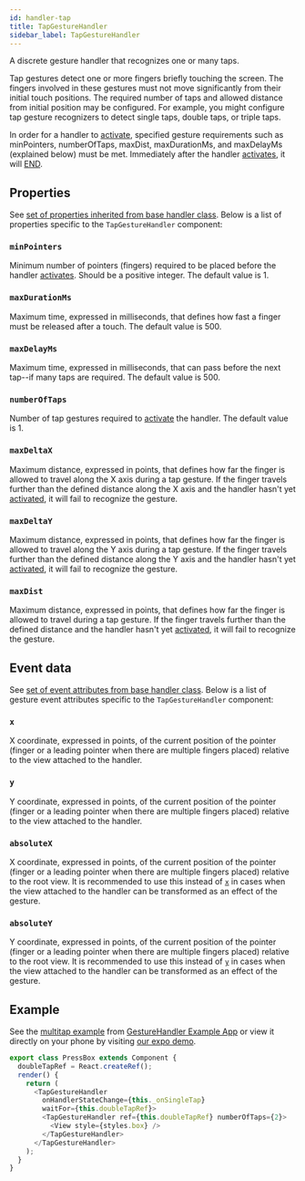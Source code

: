 ```yaml
---
id: handler-tap
title: TapGestureHandler
sidebar_label: TapGestureHandler
---
```


A discrete gesture handler that recognizes one or many taps.

Tap gestures detect one or more fingers briefly touching the screen.
The fingers involved in these gestures must not move significantly from their initial touch positions. 
The required number of taps and allowed distance from initial position may be configured.
For example, you might configure tap gesture recognizers to detect single taps, double taps, or triple taps.

In order for a handler to [activate](state.md#active), specified gesture requirements such as minPointers, numberOfTaps, maxDist, maxDurationMs, and maxDelayMs (explained below) must be met. Immediately after the handler [activates](state.md#active), it will [END](state.md#end).

## Properties

See [set of properties inherited from base handler class](handler-common.md#properties). Below is a list of properties specific to the `TapGestureHandler` component:

### `minPointers`

Minimum number of pointers (fingers) required to be placed before the handler [activates](state.md#active). Should be a positive integer. The default value is 1. 

### `maxDurationMs`

Maximum time, expressed in milliseconds, that defines how fast a finger must be released after a touch. The default value is 500.

### `maxDelayMs`

Maximum time, expressed in milliseconds, that can pass before the next tap--if many taps are required. The default value is 500. 

### `numberOfTaps`

Number of tap gestures required to [activate](state.md#active) the handler. The default value is 1. 

### `maxDeltaX`

Maximum distance, expressed in points, that defines how far the finger is allowed to travel along the X axis during a tap gesture. If the finger travels further than the defined distance along the X axis and the handler hasn't yet [activated](state.md#active), it will fail to recognize the gesture. 

### `maxDeltaY`

Maximum distance, expressed in points, that defines how far the finger is allowed to travel along the Y axis during a tap gesture. If the finger travels further than the defined distance along the Y axis and the handler hasn't yet [activated](state.md#active), it will fail to recognize the gesture. 

### `maxDist`

Maximum distance, expressed in points, that defines how far the finger is allowed to travel during a tap gesture. If the finger travels further than the defined distance and the handler hasn't yet [activated](state.md#active), it will fail to recognize the gesture. 

## Event data

See [set of event attributes from base handler class](handler-common.md#event-data). Below is a list of gesture event attributes specific to the `TapGestureHandler` component:

### `x`

X coordinate, expressed in points, of the current position of the pointer (finger or a leading pointer when there are multiple fingers placed) relative to the view attached to the handler.

### `y`

Y coordinate, expressed in points, of the current position of the pointer (finger or a leading pointer when there are multiple fingers placed) relative to the view attached to the handler. 

### `absoluteX`

X coordinate, expressed in points, of the current position of the pointer (finger or a leading pointer when there are multiple fingers placed) relative to the root view. It is recommended to use this instead of [`x`](#x) in cases when the view attached to the handler can be transformed as an effect of the gesture.

### `absoluteY`

Y coordinate, expressed in points, of the current position of the pointer (finger or a leading pointer when there are multiple fingers placed) relative to the root view. It is recommended to use this instead of [`y`](#y) in cases when the view attached to the handler can be transformed as an effect of the gesture.

## Example

See the [multitap example](https://github.com/software-mansion/react-native-gesture-handler/blob/master/examples/Example/multitap/index.js) from [GestureHandler Example App](example.md) or view it directly on your phone by visiting [our expo demo](https://snack.expo.io/@adamgrzybowski/react-native-gesture-handler-demo).

```js
export class PressBox extends Component {
  doubleTapRef = React.createRef();
  render() {
    return (
      <TapGestureHandler
        onHandlerStateChange={this._onSingleTap}
        waitFor={this.doubleTapRef}>
        <TapGestureHandler ref={this.doubleTapRef} numberOfTaps={2}>
          <View style={styles.box} />
        </TapGestureHandler>
      </TapGestureHandler>
    );
  }
}
```
